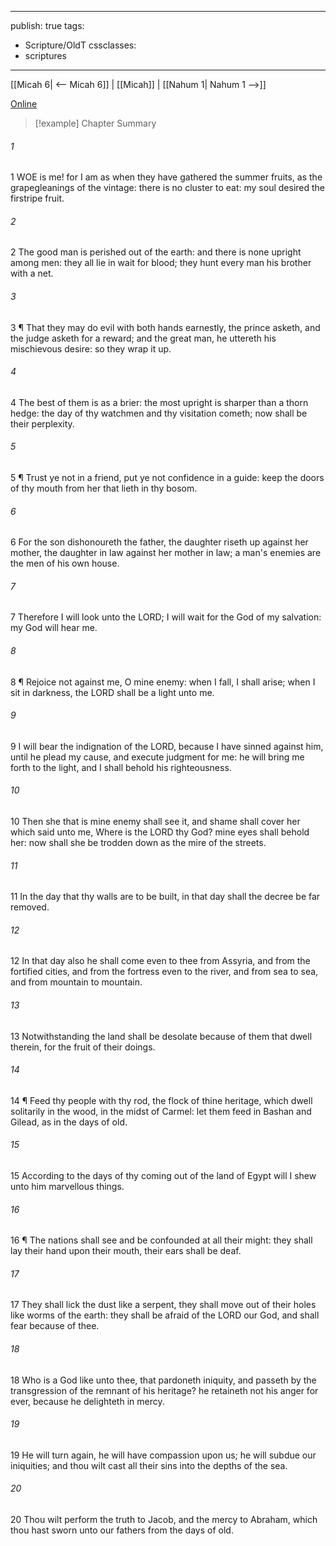 

---
publish: true
tags:
  - Scripture/OldT
cssclasses:
  - scriptures
---
[[Micah 6| <-- Micah 6]] | [[Micah]] | [[Nahum 1| Nahum 1 -->]]

[Online](https://churchofjesuschrist.org/study/scriptures/ot/micah/7?lang=eng)

>[!example] Chapter Summary
>
###### 1
1 WOE is me!  for I am as when they have gathered the summer fruits, as the grapegleanings of the vintage: there is no cluster to eat: my soul desired the firstripe fruit.
###### 2
2 The good man is perished out of the earth: and there is none upright among men: they all lie in wait for blood; they hunt every man his brother with a net.
###### 3
3 ¶ That they may do evil with both hands earnestly, the prince asketh, and the judge asketh for a reward; and the great man, he uttereth his mischievous desire: so they wrap it up.
###### 4
4 The best of them is as a brier: the most upright is sharper than a thorn hedge: the day of thy watchmen and thy visitation cometh; now shall be their perplexity.
###### 5
5 ¶ Trust ye not in a friend, put ye not confidence in a guide: keep the doors of thy mouth from her that lieth in thy bosom.
###### 6
6 For the son dishonoureth the father, the daughter riseth up against her mother, the daughter in law against her mother in law; a man's enemies are the men of his own house.
###### 7
7 Therefore I will look unto the LORD; I will wait for the God of my salvation: my God will hear me.
###### 8
8 ¶ Rejoice not against me, O mine enemy: when I fall, I shall arise; when I sit in darkness, the LORD shall be a light unto me.
###### 9
9 I will bear the indignation of the LORD, because I have sinned against him, until he plead my cause, and execute judgment for me: he will bring me forth to the light, and I shall behold his righteousness.
###### 10
10 Then she that is mine enemy shall see it, and shame shall cover her which said unto me, Where is the LORD thy God?  mine eyes shall behold her: now shall she be trodden down as the mire of the streets.
###### 11
11 In the day that thy walls are to be built, in that day shall the decree be far removed.
###### 12
12 In that day also he shall come even to thee from Assyria, and from the fortified cities, and from the fortress even to the river, and from sea to sea, and from mountain to mountain.
###### 13
13 Notwithstanding the land shall be desolate because of them that dwell therein, for the fruit of their doings.
###### 14
14 ¶ Feed thy people with thy rod, the flock of thine heritage, which dwell solitarily in the wood, in the midst of Carmel: let them feed in Bashan and Gilead, as in the days of old.
###### 15
15 According to the days of thy coming out of the land of Egypt will I shew unto him marvellous things.
###### 16
16 ¶ The nations shall see and be confounded at all their might: they shall lay their hand upon their mouth, their ears shall be deaf.
###### 17
17 They shall lick the dust like a serpent, they shall move out of their holes like worms of the earth: they shall be afraid of the LORD our God, and shall fear because of thee.
###### 18
18 Who is a God like unto thee, that pardoneth iniquity, and passeth by the transgression of the remnant of his heritage?  he retaineth not his anger for ever, because he delighteth in mercy.
###### 19
19 He will turn again, he will have compassion upon us; he will subdue our iniquities; and thou wilt cast all their sins into the depths of the sea.
###### 20
20 Thou wilt perform the truth to Jacob, and the mercy to Abraham, which thou hast sworn unto our fathers from the days of old.



